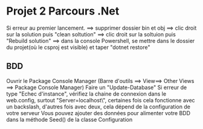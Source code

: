 # Projet 2 Parcours .Net

Si erreur au premier lancement.
==> supprimer dossier bin et obj
==> clic droit sur la solution puis "clean soltution"
==> clic droit sur la soltuion puis "Rebuild solution"
==> dans la console Powershell, se mettre dans le dossier du projet(où le csproj est visible) et taper "dotnet restore"

## BDD
Ouvrir le Package Console Manager (Barre d'outils ==> View==> Other Views ==> Package Console Manager)
Faire un "Update-Database"
Si erreur de type "Echec d'instance", vérifiez la chaine de connexion dans le web.config, surtout "Server=localhost\\", certaines fois cela fonctionne avec un backslash, d'autres fois avec deux, cela dépend de la configuration de votre serveur
Vous pouvez ajouter des données pour alimenter votre BDD dans la méthode Seed() de la classe Configuration

